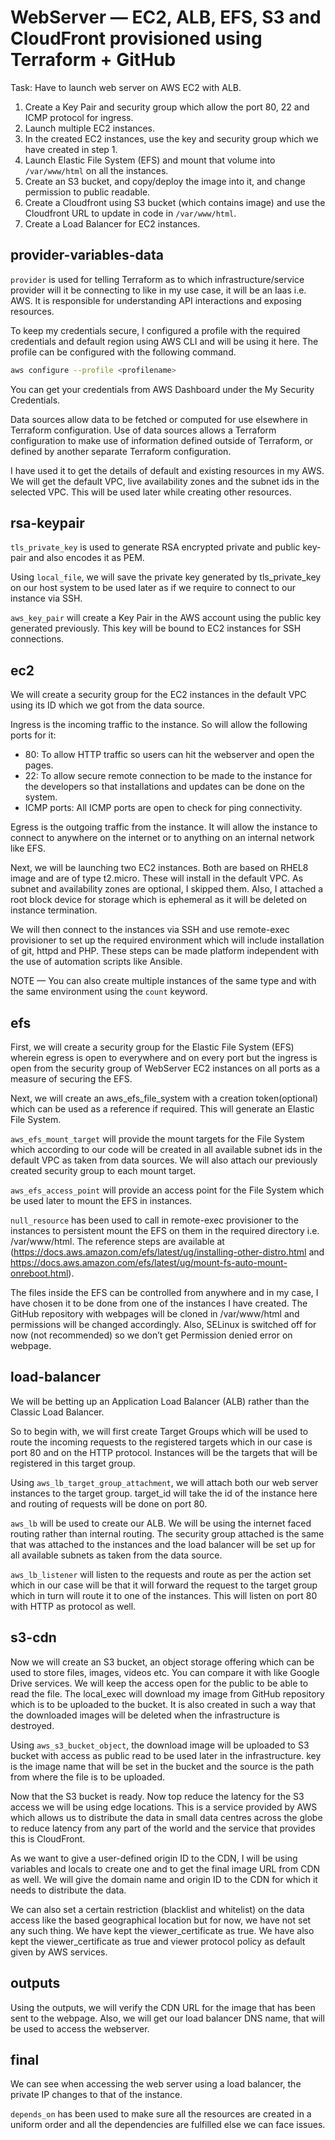 # WebServer — EC2, ALB, EFS, S3 and CloudFront provisioned using Terraform + GitHub

Task: Have to launch web server on AWS EC2 with ALB.

1. Create a Key Pair and security group which allow the port 80, 22 and ICMP protocol for ingress.
2. Launch multiple EC2 instances.
3. In the created EC2 instances, use the key and security group which we have created in step 1.
4. Launch Elastic File System (EFS) and mount that volume into `/var/www/html` on all the instances.
5. Create an S3 bucket, and copy/deploy the image into it, and change permission to public readable.
6. Create a Cloudfront using S3 bucket (which contains image) and use the Cloudfront URL to update in code in `/var/www/html`.
7. Create a Load Balancer for EC2 instances.

## provider-variables-data

`provider` is used for telling Terraform as to which infrastructure/service provider will it be connecting to like in my use case, it will be an Iaas i.e. AWS. It is responsible for understanding API interactions and exposing resources.

To keep my credentials secure, I configured a profile with the required credentials and default region using AWS CLI and will be using it here. The profile can be configured with the following command.

```bash
aws configure --profile <profilename>
```

You can get your credentials from AWS Dashboard under the My Security Credentials.

Data sources allow data to be fetched or computed for use elsewhere in Terraform configuration. Use of data sources allows a Terraform configuration to make use of information defined outside of Terraform, or defined by another separate Terraform configuration.

I have used it to get the details of default and existing resources in my AWS. We will get the default VPC, live availability zones and the subnet ids in the selected VPC. This will be used later while creating other resources.

## rsa-keypair

`tls_private_key` is used to generate RSA encrypted private and public key-pair and also encodes it as PEM.

Using `local_file`, we will save the private key generated by tls_private_key on our host system to be used later as if we require to connect to our instance via SSH.

`aws_key_pair` will create a Key Pair in the AWS account using the public key generated previously. This key will be bound to EC2 instances for SSH connections.

## ec2

We will create a security group for the EC2 instances in the default VPC using its ID which we got from the data source.

Ingress is the incoming traffic to the instance. So will allow the following ports for it:

- 80: To allow HTTP traffic so users can hit the webserver and open the pages.
- 22: To allow secure remote connection to be made to the instance for the developers so that installations and updates can be done on the system.
- ICMP ports: All ICMP ports are open to check for ping connectivity.

Egress is the outgoing traffic from the instance. It will allow the instance to connect to anywhere on the internet or to anything on an internal network like EFS.

Next, we will be launching two EC2 instances. Both are based on RHEL8 image and are of type t2.micro. These will install in the default VPC. As subnet and availability zones are optional, I skipped them. Also, I attached a root block device for storage which is ephemeral as it will be deleted on instance termination.

We will then connect to the instances via SSH and use remote-exec provisioner to set up the required environment which will include installation of git, httpd and PHP. These steps can be made platform independent with the use of automation scripts like Ansible.

NOTE — You can also create multiple instances of the same type and with the same environment using the `count` keyword.

## efs

First, we will create a security group for the Elastic File System (EFS) wherein egress is open to everywhere and on every port but the ingress is open from the security group of WebServer EC2 instances on all ports as a measure of securing the EFS.

Next, we will create an aws_efs_file_system with a creation token(optional) which can be used as a reference if required. This will generate an Elastic File System.

`aws_efs_mount_target` will provide the mount targets for the File System which according to our code will be created in all available subnet ids in the default VPC as taken from data sources. We will also attach our previously created security group to each mount target.

`aws_efs_access_point` will provide an access point for the File System which be used later to mount the EFS in instances.

`null_resource` has been used to call in remote-exec provisioner to the instances to persistent mount the EFS on them in the required directory i.e. /var/www/html. The reference steps are available at (https://docs.aws.amazon.com/efs/latest/ug/installing-other-distro.html and https://docs.aws.amazon.com/efs/latest/ug/mount-fs-auto-mount-onreboot.html).

The files inside the EFS can be controlled from anywhere and in my case, I have chosen it to be done from one of the instances I have created. The GitHub repository with webpages will be cloned in /var/www/html and permissions will be changed accordingly. Also, SELinux is switched off for now (not recommended) so we don’t get Permission denied error on webpage.

## load-balancer

We will be betting up an Application Load Balancer (ALB) rather than the Classic Load Balancer.

So to begin with, we will first create Target Groups which will be used to route the incoming requests to the registered targets which in our case is port 80 and on the HTTP protocol. Instances will be the targets that will be registered in this target group.

Using `aws_lb_target_group_attachment`, we will attach both our web server instances to the target group. target_id will take the id of the instance here and routing of requests will be done on port 80.

`aws_lb` will be used to create our ALB. We will be using the internet faced routing rather than internal routing. The security group attached is the same that was attached to the instances and the load balancer will be set up for all available subnets as taken from the data source.

`aws_lb_listener` will listen to the requests and route as per the action set which in our case will be that it will forward the request to the target group which in turn will route it to one of the instances. This will listen on port 80 with HTTP as protocol as well.

## s3-cdn

Now we will create an S3 bucket, an object storage offering which can be used to store files, images, videos etc. You can compare it with like Google Drive services. We will keep the access open for the public to be able to read the file. The local_exec will download my image from GitHub repository which is to be uploaded to the bucket. It is also created in such a way that the downloaded images will be deleted when the infrastructure is destroyed.

Using `aws_s3_bucket_object`, the download image will be uploaded to S3 bucket with access as public read to be used later in the infrastructure. key is the image name that will be set in the bucket and the source is the path from where the file is to be uploaded.

Now that the S3 bucket is ready. Now top reduce the latency for the S3 access we will be using edge locations. This is a service provided by AWS which allows us to distribute the data in small data centres across the globe to reduce latency from any part of the world and the service that provides this is CloudFront.

As we want to give a user-defined origin ID to the CDN, I will be using variables and locals to create one and to get the final image URL from CDN as well. We will give the domain name and origin ID to the CDN for which it needs to distribute the data.

We can also set a certain restriction (blacklist and whitelist) on the data access like the based geographical location but for now, we have not set any such thing. We have kept the viewer_certificate as true. We have also kept the viewer_certificate as true and viewer protocol policy as default given by AWS services.

## outputs

Using the outputs, we will verify the CDN URL for the image that has been sent to the webpage. Also, we will get our load balancer DNS name, that will be used to access the webserver.

## final

We can see when accessing the web server using a load balancer, the private IP changes to that of the instance.

`depends_on` has been used to make sure all the resources are created in a uniform order and all the dependencies are fulfilled else we can face issues.
